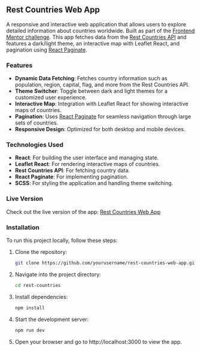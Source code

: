 ## Rest Countries Web App

A responsive and interactive web application that allows users to explore detailed information about countries worldwide. 
Built as part of the [Frontend Mentor challenge](https://www.frontendmentor.io/challenges/rest-countries-api-with-color-theme-switcher-5cacc469fec04111f7b848ca). 
This app fetches data from the [Rest Countries API](https://restcountries.com/) and features a dark/light theme, an interactive map with Leaflet React, and pagination using [React Paginate](https://www.npmjs.com/package/react-paginate).

### Features
- **Dynamic Data Fetching**: Fetches country information such as population, region, capital, flag, and more from the Rest Countries API.
- **Theme Switcher**: Toggle between dark and light themes for a customized user experience.
- **Interactive Map**: Integration with Leaflet React for showing interactive maps of countries.
- **Pagination**: Uses [React Paginate](https://www.npmjs.com/package/react-paginate) for seamless navigation through large sets of countries.
- **Responsive Design**: Optimized for both desktop and mobile devices.

### Technologies Used
- **React**: For building the user interface and managing state.
- **Leaflet React**: For rendering interactive maps of countries.
- **Rest Countries API**: For fetching country data.
- **React Paginate**: For implementing pagination.
- **SCSS**: For styling the application and handling theme switching.

### Live Version
Check out the live version of the app: [Rest Countries Web App](https://stefanb993.github.io/rest-countries/)

### Installation

To run this project locally, follow these steps:

1. Clone the repository:
   ```bash
   git clone https://github.com/yourusername/rest-countries-web-app.git
2. Navigate into the project directory:
   ```bash
   cd rest-countries
3. Install dependencies:
    ```bash
    npm install
4. Start the development server:
   ```bash
   npm run dev
5. Open your browser and go to http://localhost:3000 to view the app.


